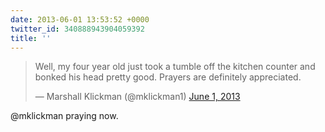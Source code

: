 ```yaml
---
date: 2013-06-01 13:53:52 +0000
twitter_id: 340888943904059392
title: ''
---
```


<blockquote class="twitter-tweet"><p lang="en" dir="ltr">Well, my four year old just took a tumble off the kitchen counter and bonked his head pretty good. Prayers are definitely appreciated.</p>&mdash; Marshall Klickman (@mklickman1) <a href="https://twitter.com/mklickman1/status/340888218918608896?ref_src=twsrc%5Etfw">June 1, 2013</a></blockquote>
<script async src="https://platform.twitter.com/widgets.js" charset="utf-8"></script>

@mklickman praying now.
